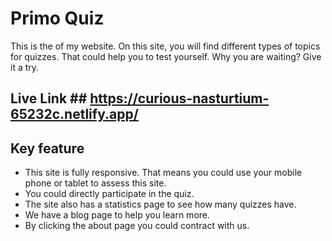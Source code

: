 
# Primo Quiz #
This is the of my website. On this site, you will find different types of topics for quizzes. That could help you to test yourself. Why you are waiting? Give it a try.

## Live Link ## https://curious-nasturtium-65232c.netlify.app/

## Key feature ##
 * This site is fully responsive. That means you could use your mobile phone or tablet to assess this site.
 * You could directly participate in the quiz.
 * The site also has a statistics page to see how many quizzes have.
 * We have a blog page to help you learn more.
 * By clicking the about page you could contract with us.